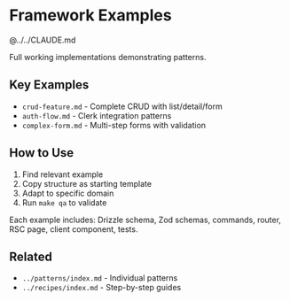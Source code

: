 # Framework Examples

@../../CLAUDE.md

Full working implementations demonstrating patterns.

## Key Examples

- `crud-feature.md` - Complete CRUD with list/detail/form
- `auth-flow.md` - Clerk integration patterns
- `complex-form.md` - Multi-step forms with validation

## How to Use

1. Find relevant example
2. Copy structure as starting template
3. Adapt to specific domain
4. Run `make qa` to validate

Each example includes: Drizzle schema, Zod schemas, commands, router, RSC page, client component, tests.

## Related

- `../patterns/index.md` - Individual patterns
- `../recipes/index.md` - Step-by-step guides
